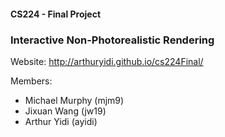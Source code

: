 #### CS224 - Final Project
### Interactive Non-Photorealistic Rendering

Website:
http://arthuryidi.github.io/cs224Final/

Members:
- Michael Murphy (mjm9)
- Jixuan Wang (jw19)
- Arthur Yidi (ayidi)
